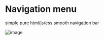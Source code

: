 # Navigation menu
 simple pure html/js/css smooth navigation bar

![image](https://user-images.githubusercontent.com/7149435/176231132-e14d4be0-86f6-4751-99b5-1cc1acfef319.png)
